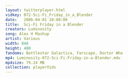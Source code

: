 ```yaml
---
layout: twitterplayer.html
vidkey: 072-Sci-Fi_Friday_in_a_Blender
date:   2006-04-01 10:00:00
title:  Sci-Fi Friday in a Blender
creators: Luminosity
song: Alex H Mashup
artist: Various
width: 848
height: 480
fandoms: Battlestar Galactica, Farscape, Doctor Who
mp4: Luminosity-072-Sci-Fi-Friday-in-a-Blender.m4v
mp4size: 79.24 MB
collection: playerVids
---
```


  <div>
  
  </div>
  